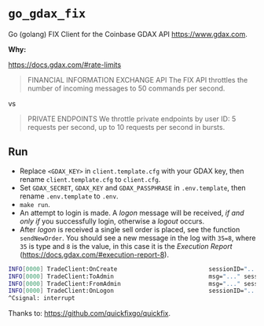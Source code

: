 # `go_gdax_fix`
Go (golang) FIX Client for the Coinbase GDAX API https://www.gdax.com.

**Why:**

https://docs.gdax.com/#rate-limits

> FINANCIAL INFORMATION EXCHANGE API
> The FIX API throttles the number of incoming messages to 50 commands per second.

vs

> PRIVATE ENDPOINTS
> We throttle private endpoints by user ID: 5 requests per second, up to 10 requests per second in bursts.


## Run

* Replace `<GDAX_KEY>` in `client.template.cfg` with your GDAX key, then rename `client.template.cfg` to `client.cfg`.
* Set `GDAX_SECRET`, `GDAX_KEY` and `GDAX_PASSPHRASE` in `.env.template`, then rename `.env.template` to `.env`.
* `make run`.
* An attempt to login is made. A *logon* message will be received, *if and only if* you successfully login, otherwise a *logout* occurs.
* After *logon* is received a single sell order is placed, see the function `sendNewOrder`. You should see a new message in the log with `35=8`, where `35` is type and `8` is the value, in this case it is the *Execution Report* (https://docs.gdax.com/#execution-report-8).

```sh
INFO[0000] TradeClient:OnCreate                          sessionID="..."
INFO[0000] TradeClient:ToAdmin                           msg="..." sessionID="..."
INFO[0000] TradeClient:FromAdmin                         msg="..." sessionID="..."
INFO[0000] TradeClient:OnLogon                           sessionID="..."
^Csignal: interrupt

```

Thanks to: <https://github.com/quickfixgo/quickfix>.
